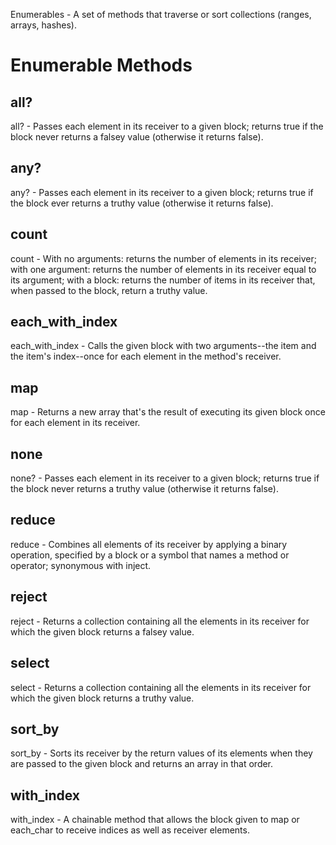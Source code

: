 Enumerables - A set of methods that traverse or sort collections (ranges, arrays, hashes).

# Enumerable Methods
## all?
all? - Passes each element in its receiver to a given block; returns true if the block never returns a falsey value (otherwise it returns false).

## any?
any? - Passes each element in its receiver to a given block; returns true if the block ever returns a truthy value (otherwise it returns false).

## count
count - With no arguments: returns the number of elements in its receiver; with one argument: returns the number of elements in its receiver equal to its argument; with a block: returns the number of items in its receiver that, when passed to the block, return a truthy value.

## each_with_index
each_with_index - Calls the given block with two arguments--the item and the item's index--once for each element in the method's receiver.

## map
map - Returns a new array that's the result of executing its given block once for each element in its receiver.

## none
none? - Passes each element in its receiver to a given block; returns true if the block never returns a truthy value (otherwise it returns false).

## reduce
reduce - Combines all elements of its receiver by applying a binary operation, specified by a block or a symbol that names a method or operator; synonymous with inject.

## reject
reject - Returns a collection containing all the elements in its receiver for which the given block returns a falsey value.

## select
select - Returns a collection containing all the elements in its receiver for which the given block returns a truthy value.

## sort_by
sort_by - Sorts its receiver by the return values of its elements when they are passed to the given block and returns an array in that order.

## with_index
with_index - A chainable method that allows the block given to map or each_char to receive indices as well as receiver elements.